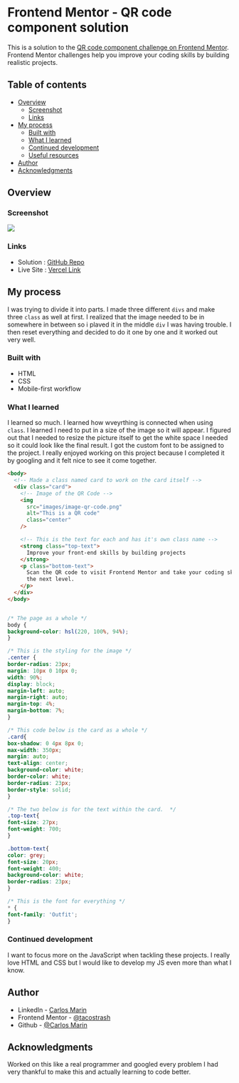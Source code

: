 # Frontend Mentor - QR code component solution

This is a solution to the [QR code component challenge on Frontend Mentor](https://www.frontendmentor.io/challenges/qr-code-component-iux_sIO_H). Frontend Mentor challenges help you improve your coding skills by building realistic projects.

## Table of contents

- [Overview](#overview)
  - [Screenshot](#screenshot)
  - [Links](#links)
- [My process](#my-process)
  - [Built with](#built-with)
  - [What I learned](#what-i-learned)
  - [Continued development](#continued-development)
  - [Useful resources](#useful-resources)
- [Author](#author)
- [Acknowledgments](#acknowledgments)

## Overview

### Screenshot

![](./images/Screenshot%202024-03-21%20at%2010.50.19 PM.png)

### Links

- Solution : [GitHub Repo](https://github.com/tacostrash/qrCode)
- Live Site : [Vercel Link](https://qr-code-challenge.vercel.app/)

## My process

I was trying to divide it into parts. I made three different `divs` and make three `class` as well at first. I realized that the image needed to be in somewhere in between so i plaved it in the middle `div` I was having trouble. I then reset everything and decided to do it one by one and it worked out very well.

### Built with

- HTML
- CSS
- Mobile-first workflow

### What I learned

I learned so much. I learned how wveyrthing is connected when using `class`. I learned I need to put in a size of the image so it will appear. I figured out that I needed to resize the picture itself to get the white space I needed so it could look like the final result. I got the custom font to be assigned to the project. I really enjoyed working on this project because I completed it by googling and it felt nice to see it come together.

````html
<body>
  <!-- Made a class named card to work on the card itself -->
  <div class="card">
    <!-- Image of the QR Code -->
    <img
      src="images/image-qr-code.png"
      alt="This is a QR code"
      class="center"
    />

    <!-- This is the text for each and has it's own class name -->
    <strong class="top-text">
      Improve your front-end skills by building projects
    </strong>
    <p class="bottom-text">
      Scan the QR code to visit Frontend Mentor and take your coding skills to
      the next level.
    </p>
  </div>
</body>
```` 
  
  ```css 

/* The page as a whole */
body {
  background-color: hsl(220, 100%, 94%);
}

/* This is the styling for the image */
.center {
  border-radius: 23px;
  margin: 10px 0 10px 0;
  width: 90%;
  display: block;
  margin-left: auto;
  margin-right: auto;
  margin-top: 4%;
  margin-bottom: 7%;
}

/* This code below is the card as a whole */
.card{
  box-shadow: 0 4px 8px 0;
  max-width: 350px;
  margin: auto;
  text-align: center;
  background-color: white;
  border-color: white;
  border-radius: 23px;
  border-style: solid;
}

/* The two below is for the text within the card.  */
.top-text{
  font-size: 27px;
  font-weight: 700;
}

.bottom-text{
  color: grey;
  font-size: 20px;
  font-weight: 400;
  background-color: white;
  border-radius: 23px;
}
 
/* This is the font for everything */
* {
font-family: 'Outfit';
}
````
### Continued development

I want to focus more on the JavaScript when tackling these projects. I really love HTML and CSS but I would like to develop my JS even more than what I know.

## Author

- LinkedIn - [Carlos Marin](https://www.linkedin.com/in/carlos-fragoso-marin/)
- Frontend Mentor - [@tacostrash](https://www.frontendmentor.io/profile/tacostrash)
- Github - [@Carlos Marin](https://github.com/tacostrash)

## Acknowledgments

Worked on this like a real programmer and googled every problem I had very thankful to make this and actually learning to code better.
